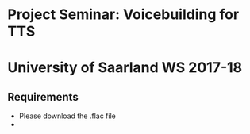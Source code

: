 # Project Seminar: Voicebuilding for TTS
# University of Saarland WS 2017-18

## Requirements

- Please download the .flac file 
- 
